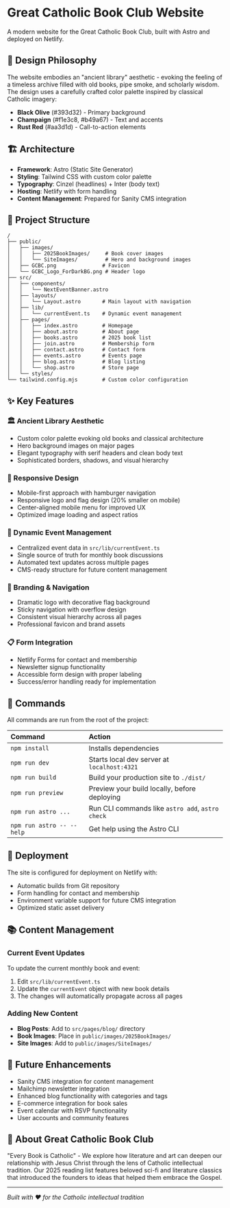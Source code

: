 # Great Catholic Book Club Website

A modern website for the Great Catholic Book Club, built with Astro and deployed on Netlify.

## 🎨 Design Philosophy

The website embodies an "ancient library" aesthetic - evoking the feeling of a timeless archive filled with old books, pipe smoke, and scholarly wisdom. The design uses a carefully crafted color palette inspired by classical Catholic imagery:

- **Black Olive** (#393d32) - Primary background
- **Champaign** (#f1e3c8, #b49a67) - Text and accents
- **Rust Red** (#aa3d1d) - Call-to-action elements

## 🏗️ Architecture

- **Framework**: Astro (Static Site Generator)
- **Styling**: Tailwind CSS with custom color palette
- **Typography**: Cinzel (headlines) + Inter (body text)
- **Hosting**: Netlify with form handling
- **Content Management**: Prepared for Sanity CMS integration

## 📂 Project Structure

```text
/
├── public/
│   ├── images/
│   │   ├── 2025BookImages/     # Book cover images
│   │   └── SiteImages/         # Hero and background images
│   ├── GCBC.png               # Favicon
│   └── GCBC_Logo_ForDarkBG.png # Header logo
├── src/
│   ├── components/
│   │   └── NextEventBanner.astro
│   ├── layouts/
│   │   └── Layout.astro       # Main layout with navigation
│   ├── lib/
│   │   └── currentEvent.ts    # Dynamic event management
│   ├── pages/
│   │   ├── index.astro        # Homepage
│   │   ├── about.astro        # About page
│   │   ├── books.astro        # 2025 book list
│   │   ├── join.astro         # Membership form
│   │   ├── contact.astro      # Contact form
│   │   ├── events.astro       # Events page
│   │   ├── blog.astro         # Blog listing
│   │   └── shop.astro         # Store page
│   └── styles/
└── tailwind.config.mjs        # Custom color configuration
```

## ✨ Key Features

### 🏛️ Ancient Library Aesthetic
- Custom color palette evoking old books and classical architecture
- Hero background images on major pages
- Elegant typography with serif headers and clean body text
- Sophisticated borders, shadows, and visual hierarchy

### 📱 Responsive Design
- Mobile-first approach with hamburger navigation
- Responsive logo and flag design (20% smaller on mobile)
- Center-aligned mobile menu for improved UX
- Optimized image loading and aspect ratios

### 📅 Dynamic Event Management
- Centralized event data in `src/lib/currentEvent.ts`
- Single source of truth for monthly book discussions
- Automated text updates across multiple pages
- CMS-ready structure for future content management

### 🎯 Branding & Navigation
- Dramatic logo with decorative flag background
- Sticky navigation with overflow design
- Consistent visual hierarchy across all pages
- Professional favicon and brand assets

### 📋 Form Integration
- Netlify Forms for contact and membership
- Newsletter signup functionality
- Accessible form design with proper labeling
- Success/error handling ready for implementation

## 🧞 Commands

All commands are run from the root of the project:

| Command                   | Action                                           |
| :------------------------ | :----------------------------------------------- |
| `npm install`             | Installs dependencies                            |
| `npm run dev`             | Starts local dev server at `localhost:4321`      |
| `npm run build`           | Build your production site to `./dist/`          |
| `npm run preview`         | Preview your build locally, before deploying     |
| `npm run astro ...`       | Run CLI commands like `astro add`, `astro check` |
| `npm run astro -- --help` | Get help using the Astro CLI                     |

## 🚀 Deployment

The site is configured for deployment on Netlify with:
- Automatic builds from Git repository
- Form handling for contact and membership
- Environment variable support for future CMS integration
- Optimized static asset delivery

## 📚 Content Management

### Current Event Updates
To update the current monthly book and event:
1. Edit `src/lib/currentEvent.ts`
2. Update the `currentEvent` object with new book details
3. The changes will automatically propagate across all pages

### Adding New Content
- **Blog Posts**: Add to `src/pages/blog/` directory
- **Book Images**: Place in `public/images/2025BookImages/`
- **Site Images**: Add to `public/images/SiteImages/`

## 🔮 Future Enhancements

- Sanity CMS integration for content management
- Mailchimp newsletter integration
- Enhanced blog functionality with categories and tags
- E-commerce integration for book sales
- Event calendar with RSVP functionality
- User accounts and community features

## 📖 About Great Catholic Book Club

"Every Book is Catholic" - We explore how literature and art can deepen our relationship with Jesus Christ through the lens of Catholic intellectual tradition. Our 2025 reading list features beloved sci-fi and literature classics that introduced the founders to ideas that helped them embrace the Gospel.

---

*Built with ❤️ for the Catholic intellectual tradition*